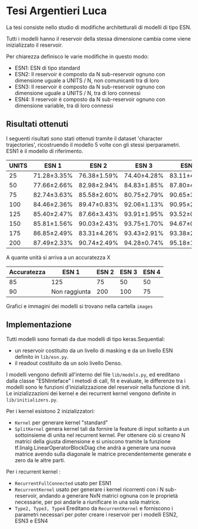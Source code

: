 # Tesi Argentieri Luca

La tesi consiste nello studio di modifiche architetturali di modelli di tipo ESN.

Tutti i modelli hanno il reservoir della stessa dimensione cambia come viene inizializzato il reservoir.

Per chiarezza definisco le varie modifiche in questo modo:
- ESN1: ESN di tipo standard
- ESN2: Il reservoir è composto da N sub-reservoir ognuno con dimensione uguale a UNITS / N, non comunicanti tra di loro
- ESN3: Il reservoir è composto da N sub-reservoir ognuno con dimensione uguale a UNITS / N, tra di loro connessi
- ESN4: Il reservoir è composto da N sub-reservoir ognuno con dimensione variable, tra di loro connessi

## Risultati ottenuti

I seguenti risultati sono stati ottenuti tramite il dataset 'character trajectories', ricostruendo il modello 5 volte con gli stessi iperparametri.
ESN1 è il modello di riferimento.

| UNITS | ESN 1       | ESN 2       | ESN 3       | ESN 4       |
|-------|-------------|-------------|-------------|-------------|
| 25    | 71.28±3.35% | 76.38±1.59% | 74.40±4.28% | 83.11±4.60% |
| 50    | 77.66±2.66% | 82.98±2.94% | 84.83±1.85% | 87.80±4.68% |
| 75    | 82.74±3.63% | 85.58±2.60% | 80.75±2.79% | 90.65±3.31% |
| 100   | 84.46±2.36% | 89.47±0.83% | 92.06±1.13% | 90.95±2.03% |
| 125   | 85.40±2.47% | 87.66±3.43% | 93.91±1.95% | 93.52±0.71% |
| 150   | 85.81±1.56% | 90.03±2.43% | 93.75±1.70% | 94.67±0.69% |
| 175   | 86.85±2.49% | 83.31±4.26% | 93.43±2.91% | 93.38±2.47% |
| 200   | 87.49±2.33% | 90.74±2.49% | 94.28±0.74% | 95.18±1.33% |

A quante unità si arriva a un accuratezza X

| Accuratezza | ESN 1         | ESN 2 | ESN 3 | ESN 4 |
|-------------|---------------|-------|-------|-------|
| 85          | 125           | 75    | 50    | 50    |
| 90          | Non raggiunta | 200   | 100   | 75    |

Grafici e immagini dei modelli si trovano nella cartella ```images```

## Implementazione

Tutti modelli sono formati da due modelli di tipo keras.Sequential:
- un reservoir costituito da un livello di masking e da un livello ESN definito in ```lib/esn.py```.
- il readout costituito da un solo livello Denso.

I modelli vengono definiti all'interno del file ```lib/models.py```, ed ereditano dalla classe "ESNInteface" i metodi di call, fit e evaluate,
le differenze tra i modelli sono le funzioni d'inizializzazione del reservoir nella funzione di init.
Le inizializzazioni dei kernel e dei recurrent kernel vengono definite in ```lib/initializers.py```. 

Per i kernel esistono 2 inizializzatori:
- ```Kernel``` per generare kernel "standard"
- ```SplitKernel``` genera kernel tali da fornire la feature di input soltanto a un sottoinsieme di unita nel recurrent kernel. 
Per ottenere ciò si creano N matrici della giusta dimensione e si uniscono tramite la funzione tf.linalg.LinearOperatorBlockDiag
che andrà a generare una nuova matrice avendo sulla diagonale le matrice precendentemente generate e zero da le altre parti.

Per i recurrent kernel :
- ```RecurrentFullConnected``` usato per ESN1
- ```RecurrentKernel``` usato per generare i kernel ricorrenti con i N sub-reservoir, andando a generare NxN matrici ognuna con le proprietà necessarie,
per poi andarle a riunificare in una sola matrice.
- ```Type2, Type3, Type4``` Ereditano da ```RecurrentKernel``` e forniscono i parametri necessari per poter creare i reservoir per i modelli ESN2, ESN3 e ESN4 